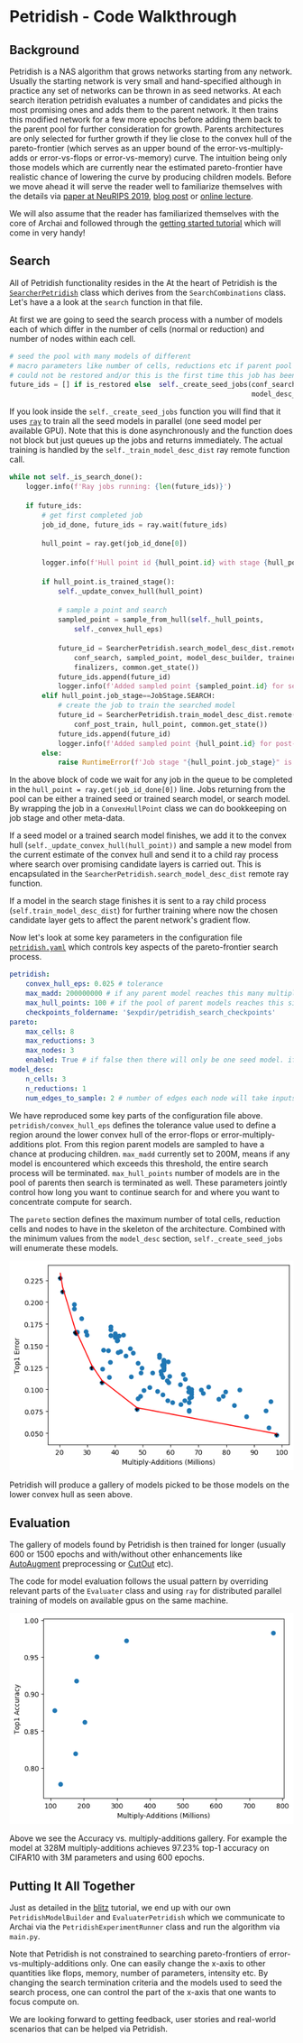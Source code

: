 # Petridish - Code Walkthrough

## Background

Petridish is a NAS algorithm that grows networks starting from any network. Usually the starting network is very small and hand-specified although in practice any set of networks can be thrown in as seed networks. At each search iteration petridish evaluates a number of candidates and picks the most promising ones and adds them to the parent network. It then trains this modified network for a few more epochs before adding them back to the parent pool for further consideration for growth. Parents architectures are only selected for further growth if they lie close to the convex hull of the pareto-frontier (which serves as an upper bound of the error-vs-multiply-adds or error-vs-flops or error-vs-memory) curve. The intuition being only those models which are currently near the estimated pareto-frontier have realistic chance of lowering the curve by producing children models. Before we move ahead it will serve the reader well to familiarize themselves with the details via [paper at NeuRIPS 2019](https://www.microsoft.com/en-us/research/publication/efficient-forward-architecture-search/), [blog post](https://www.microsoft.com/en-us/research/blog/project-petridish-efficient-forward-neural-architecture-search/) or [online lecture](https://youtu.be/sZMZ6nJFaJY?t=2648). 

We will also assume that the reader has familiarized themselves with the core of Archai and followed through the [getting started tutorial](blitz.md) which will come in very handy!

## Search
All of Petridish functionality resides in the 
At the heart of Petridish is the [`SearcherPetridish`](https://github.com/microsoft/archai/blob/master/archai/algos/petridish/searcher_petridish.py) class which derives from the `SearchCombinations` class. Let's have a a look at the `search` function in that file. 

At first we are going to seed the search process with a number of models each of which differ in the number of cells (normal or reduction) and number of nodes within each cell.

```python
# seed the pool with many models of different
# macro parameters like number of cells, reductions etc if parent pool
# could not be restored and/or this is the first time this job has been run.
future_ids = [] if is_restored else  self._create_seed_jobs(conf_search,
                                                            model_desc_builder)
```

If you look inside the `self._create_seed_jobs` function you will find that it uses [`ray`]() to train all the seed models in parallel (one seed model per available GPU). Note that this is done asynchronously and the function does not block but just queues up the jobs and returns immediately. The actual training is handled by the `self._train_model_desc_dist` ray remote function call.  

```python
while not self._is_search_done():
    logger.info(f'Ray jobs running: {len(future_ids)}')

    if future_ids:
        # get first completed job
        job_id_done, future_ids = ray.wait(future_ids)

        hull_point = ray.get(job_id_done[0])

        logger.info(f'Hull point id {hull_point.id} with stage {hull_point.job_stage.name} completed')

        if hull_point.is_trained_stage():
            self._update_convex_hull(hull_point)

            # sample a point and search
            sampled_point = sample_from_hull(self._hull_points,
                self._convex_hull_eps)

            future_id = SearcherPetridish.search_model_desc_dist.remote(self,
                conf_search, sampled_point, model_desc_builder, trainer_class,
                finalizers, common.get_state())
            future_ids.append(future_id)
            logger.info(f'Added sampled point {sampled_point.id} for search')
        elif hull_point.job_stage==JobStage.SEARCH:
            # create the job to train the searched model
            future_id = SearcherPetridish.train_model_desc_dist.remote(self,
                conf_post_train, hull_point, common.get_state())
            future_ids.append(future_id)
            logger.info(f'Added sampled point {hull_point.id} for post-search training')
        else:
            raise RuntimeError(f'Job stage "{hull_point.job_stage}" is not expected in search loop')
``` 

In the above block of code we wait for any job in the queue to be completed in the `hull_point = ray.get(job_id_done[0])` line. Jobs returning from the pool can be either a trained seed or trained search model, or search model. By wrapping the job in a `ConvexHullPoint` class we can do bookkeeping on job stage and other meta-data.

If a seed model or a trained search model finishes, we add it to the convex hull (`self._update_convex_hull(hull_point))` and sample a new model from the current estimate of the convex hull and send it to a child ray process where search over promising candidate layers is carried out. This is encapsulated in the `SearcherPetridish.search_model_desc_dist` remote ray function. 

If a model in the search stage finishes it is sent to a ray child process (`self.train_model_desc_dist`) for further training where now the chosen candidate layer gets to affect the parent network's gradient flow.  

Now let's look at some key parameters in the configuration file [`petridish.yaml`](https://github.com/microsoft/archai/blob/master/confs/algos/petridish.yaml) which controls key aspects of the pareto-frontier search process.

```yaml
petridish:
    convex_hull_eps: 0.025 # tolerance
    max_madd: 200000000 # if any parent model reaches this many multiply-additions then the search is terminated or it reaches maximum number of parent pool size
    max_hull_points: 100 # if the pool of parent models reaches this size then search is terminated or if it reaches max multiply-adds
    checkpoints_foldername: '$expdir/petridish_search_checkpoints'
pareto:
    max_cells: 8
    max_reductions: 3
    max_nodes: 3
    enabled: True # if false then there will only be one seed model. if true a number of seed models with different number of cells, reductions and nodes will be used to initialize the search. this provides more coverage of the frontier.
model_desc:
    n_cells: 3
    n_reductions: 1
    num_edges_to_sample: 2 # number of edges each node will take inputs from
```

We have reproduced some key parts of the configuration file above. `petridish/convex_hull_eps` defines the tolerance value used to define a region around the lower convex hull of the 
error-flops or error-multiply-additions plot. From this region parent models are sampled to have a chance at producing children. `max_madd` currently set to 200M, means if any model is encountered which exceeds this threshold, the entire search process will be terminated. `max_hull_points` number of models are in the pool of parents then search is terminated as well. These parameters jointly control how long you want to continue search for and where you want to concentrate compute for search. 

The `pareto` section defines the maximum number of total cells, reduction cells and nodes to have in the skeleton of the architecture. Combined with the minimum values from the `model_desc` section, `self._create_seed_jobs` will enumerate these models.

![The output of Petridish is a gallery of models on the pareto-frontier curve.](img/convex_hull.png)

Petridish will produce a gallery of models picked to be those models on the lower convex hull as seen above. 

## Evaluation
The gallery of models found by Petridish is then trained for longer (usually 600 or 1500 epochs and with/without other enhancements like [AutoAugment](https://arxiv.org/abs/1805.09501) preprocessing or [CutOut](https://arxiv.org/pdf/1708.04552.pdf) etc).

The code for model evaluation follows the usual pattern by overriding relevant parts of the `Evaluater` class and using `ray` for distributed parallel training of models on available gpus on the same machine.  

![Accuracy vs. multiply-additions after evaluation](img/model_gallery_accuracy_madds.png)

Above we see the Accuracy vs. multiply-additions gallery. For example the model at 328M multiply-additions achieves 97.23% top-1 accuracy on CIFAR10 with 3M parameters and using 600 epochs.


## Putting It All Together
Just as detailed in the [blitz](blitz.md) tutorial, we end up with our own `PetridishModelBuilder` and `EvaluaterPetridish` which we communicate to Archai via the `PetridishExperimentRunner` class and run the algorithm via `main.py`. 

Note that Petridish is not constrained to searching pareto-frontiers of error-vs-multiply-additions only. One can easily change the x-axis to other quantities like flops, memory, number of parameters, intensity etc. By changing the search termination criteria and the models used to seed the search process, one can control the part of the x-axis that one wants to focus compute on. 

We are looking forward to getting feedback, user stories and real-world scenarios that can be helped via Petridish.